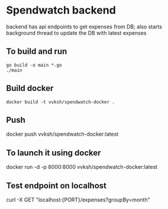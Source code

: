 # Spendwatch backend 

backend has api endpoints to get expenses from DB; also starts
background thread to update the DB with latest expenses


## To build and run
```
go build -o main *.go
./main
```

## Build docker
```
docker build -t vvksh/spendwatch-docker .
```

## Push

docker push vvksh/spendwatch-docker:latest

## To launch it using docker
 docker run -d -p 8000:8000 vvksh/spendwatch-docker:latest

## Test endpoint on localhost
curl -X GET "localhost:{PORT}/expenses?groupBy=month"